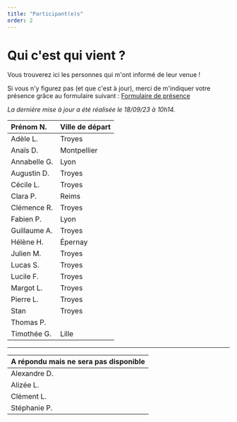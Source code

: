 ```yaml
---
title: "Participant(e)s"
order: 2
---
```

# **Qui c'est qui vient ?**

Vous trouverez ici les personnes qui m'ont informé de leur venue !

Si vous n'y figurez pas (et que c'est à jour), merci de m'indiquer votre présence grâce au formulaire suivant : [Formulaire de présence](https://framaforms.org/presence-30-ans-pierre-1693486016)

_La dernière mise à jour a été réalisée le  18/09/23 à 10h14._


| Prénom N.     | Ville de départ         |
|:----------------------|:------------------|
| Adèle L.       | Troyes       |
| Anaïs D.       | Montpellier        |
| Annabelle G.        | Lyon      |
| Augustin D.        | Troyes       |
| Cécile L.       | Troyes       |
| Clara P.        | Reims       |
| Clémence R.       | Troyes       |
| Fabien P.        | Lyon      |
| Guillaume A.       | Troyes       |
| Hélène H.    | Épernay         |
| Julien M.      | Troyes       |
| Lucas S.       | Troyes       |
| Lucile F.        | Troyes      |
| Margot L.        | Troyes      |
| Pierre L.        | Troyes        |
| Stan       | Troyes       |
| Thomas P.       |        |
| Timothée G.       | Lille         |


---

|A répondu mais ne sera pas disponible|
|:----------------------|
| Alexandre D.      |
| Alizée L.     |
| Clément L.     |
| Stéphanie P.        | 